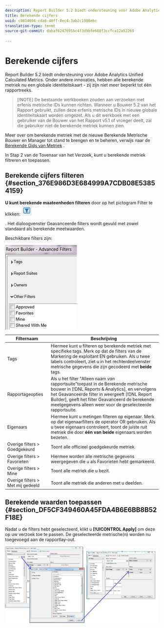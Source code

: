 ```yaml
---
description: Report Builder 5.2 biedt ondersteuning voor Adobe Analytics Unified Calculated Metrics. Onder andere innovaties, hebben alle berekende metriek nu een globale identiteitskaart - zij zijn niet meer beperkt tot één rapportreeks.
title: Berekende cijfers
uuid: c9814894-cda6-40ff-8ec4-3ab2c1908ebc
translation-type: tm+mt
source-git-commit: dabaf6247695bc4f3d9bfe668f3ccfca12a52269

---
```



# Berekende cijfers

Report Builder 5.2 biedt ondersteuning voor Adobe Analytics Unified Calculated Metrics. Onder andere innovaties, hebben alle berekende metriek nu een globale identiteitskaart - zij zijn niet meer beperkt tot één rapportreeks.

>[!NOTE] De bestaande werkboeken zouden aan verzoeken met erfenis metrische IDs kunnen richten. Wanneer u Bouwer 5.2 van het Rapport gebruikt, zullen deze erfenis metrische IDs in nieuwe globale identiteitskaart worden omgezet. Als u dit werkboek met een gebruiker van de Bouwer van het Rapport v5.1 of vroeger deelt, zal die gebruiker niet de berekende metriek kunnen zien.

Meer over om berekende metriek met de nieuwe Berekende Metrische Bouwer en Manager tot stand te brengen en te beheren, verwijs naar de [Berekende Gids van Metriek](https://marketing.adobe.com/resources/help/en_US/analytics/calcmetrics) .

In Stap 2 van de Tovenaar van het Verzoek, kunt u berekende metriek filtreren en toepassen.

## Berekende cijfers filteren {#section_376E986D3E684999A7CDB08E53854159}

**U kunt berekende maateenheden filteren** door op het pictogram Filter te klikken:  ![](assets/segment_filter.png)

. Het dialoogvenster Geavanceerde filters wordt gevuld met zowel standaard als berekende meetwaarden.

Beschikbare filters zijn:

![](assets/advanced_filters_(2).png)

| Filternaam | Beschrijving |
|---|---|
| Tags | Hiermee kunt u filteren op berekende metriek met specifieke tags. Merk op dat de filters van de Markering de exploitant EN gebruiken. Als u twee labels controleert, ziet u in het rechterdeelvenster metrische gegevens die zijn gecodeerd met **beide** tags. |
| Rapportageopties | Als u het filter &quot;Alleen naam *van* rapportsuite&quot;toepast in de Berekende metrische bouwer in [!DNL Reports & Analytics], en vervolgens het Geavanceerde filter in weergeeft [!DNL Report Builder], geeft het filter Geavanceerd de berekende meetgegevens alleen weer voor de geselecteerde rapportsuite. |
| Eigenaars | Hiermee kunt u metingen filteren op eigenaar. Merk op dat eigenaarfilters de operator OR gebruiken. Als u twee eigenaars controleert, toont de juiste ruit metriek die door **één van beide** eigenaars worden bezeten. |
| Overige filters > Goedgekeurd | Toont alle officieel goedgekeurde metriek. |
| Overige filters > Favorieten | Hiermee worden alle metrische gegevens weergegeven die u als Favorieten hebt gemarkeerd. |
| Overige filters > Mine | Toont alle metriek die u bezit. |
| Overige filters > Met mij gedeeld | Toont alle metriek die anderen met u deelden. |

## Berekende waarden toepassen {#section_DF5CF349460A45FDA4B6E6BB8B52F18E}

Nadat u de filters hebt geselecteerd, klikt u **[!UICONTROL Apply]** om deze op uw verzoek toe te passen. De geselecteerde metrische(n) worden nu toegevoegd aan de rapportlay-out.

![](assets/filtering_for_metric.png)

